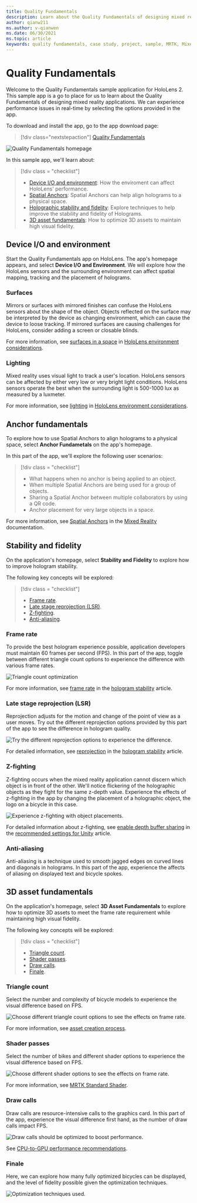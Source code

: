 ```yaml
---
title: Quality Fundamentals
description: Learn about the Quality Fundamentals of designing mixed reality applications.
author: qianw211
ms.author: v-qianwen
ms.date: 06/30/2021
ms.topic: article
keywords: quality fundamentals, case study, project, sample, MRTK, Mixed Reality Toolkit, Unity, sample apps, example apps, open source, Microsoft Store, HoloLens, mixed reality headset, windows mixed reality headset, virtual reality headset
---
```


# Quality Fundamentals

Welcome to the Quality Fundamentals sample application for HoloLens 2.  This sample app is a go to place for us to learn about the Quality Fundamentals of designing mixed reality applications.  We can experience performance issues in real-time by selecting the options provided in the app.

To download and install the app, go to the app download page:

> [!div class="nextstepaction"]
> [Quality Fundamentals](https://www.microsoft.com/p/quality-fundamentals/9mwz852q88fw?activetab=pivot:overviewtab)

![Quality Fundamentals homepage](images\qf-homepage.jpg)

In this sample app, we'll learn about:

>[!div class = "checklist"]
> * [Device I/O and environment](#device-io-and-environment): How the enviroment can affect HoloLens' performance.
> * [Spatial Anchors](#anchor-fundamentals): Spatial Anchors can help align holograms to a physical space.
> * [Holographic stability and fidelity](#stability-and-fidelity): Explore techniques to help improve the stability and fidelity of Holograms.
> * [3D asset fundamentals](#3d-asset-fundamentals): How to optimize 3D assets to maintain high visual fidelity. 

## Device I/O and environment

Start the Quality Fundamentals app on HoloLens.  The app's homepage appears, and select **Device I/O and Environment**.  We will explore how the HoloLens sensors and the surrounding environment can affect spatial mapping, tracking and the placement of holograms. 

### Surfaces

Mirrors or surfaces with mirrored finishes can confuse the HoloLens sensors about the shape of the object.  Objects reflected on the surface may be interpreted by the device as changing environment, which can cause the device to loose tracking.  If mirrored surfaces are causing challenges for HoloLens, consider adding a screen or closable blinds.

For more information, see [surfaces in a space](/hololens/hololens-environment-considerations#surfaces-in-a-space) in [HoloLens environment considerations](/hololens/hololens-environment-considerations).

### Lighting

Mixed reality uses visual light to track a user's location.  HoloLens sensors can be affected by either very low or very bright light conditions.  HoloLens sensors operate the best when the surrounding light is 500-1000 lux as measured by a luxmeter.

For more information, see [lighting](/hololens/hololens-environment-considerations?branch=pr-en-us-3071#lighting) in [HoloLens environment considerations](/hololens/hololens-environment-considerations).

## Anchor fundamentals

To explore how to use Spatial Anchors to align holograms to a physical space, select **Anchor Fundametals** on the app's homepage.

In this part of the app, we'll explore the following user scenarios:

>[!div class = "checklist"]
> * What happens when no anchor is being applied to an object.
> * When multiple Spatial Anchors are being used for a group of objects.
> * Sharing a Spatial Anchor between multiple collaborators by using a QR code.
> * Anchor placement for very large objects in a space.

For more information, see [Spatial Anchors](/windows/mixed-reality/design/spatial-anchors) in the [Mixed Reality](/windows/mixed-reality/design/spatial-anchors) documentation.

## Stability and fidelity

On the application's homepage, select **Stability and Fidelity** to explore how to improve hologram stability.

The following key concepts will be explored:

>[!div class = "checklist"]
> * [Frame rate](#frame-rate).
> * [Late stage reprojection (LSR)](#late-stage-reprojection-lsr).
> * [Z-fighting](#z-fighting).
> * [Anti-aliasing](#anti-aliasing).

### Frame rate

To provide the best hologram experience possible, application developers must maintain 60 frames per second (FPS).  In this part of the app, toggle between different triangle count options to experience the difference with various frame rates.

![Triangle count optimization](images\qf-triangle-count-optimization.png)

For more information, see [frame rate](/windows/mixed-reality/develop/platform-capabilities-and-apis/hologram-stability#frame-rate) in the [hologram stability](/windows/mixed-reality/develop/platform-capabilities-and-apis/hologram-stability) article.

### Late stage reprojection (LSR)

Reprojection adjusts for the motion and change of the point of view as a user moves.  Try out the different reprojection options provided by this part of the app to see the difference in hologram quality.

![Try the different reprojection options to experience the difference.](images\qf-lsr-modes.jpg)

For detailed information, see [reprojection](/windows/mixed-reality/develop/platform-capabilities-and-apis/hologram-stability#reprojection) in the [hologram stability](/windows/mixed-reality/develop/platform-capabilities-and-apis/hologram-stability) article.

### Z-fighting

Z-fighting occurs when the mixed reality application cannot discern which object is in front of the other.  We'll notice flickering of the holographic objects as they fight for the same z-depth value.  Experience the effects of z-fighting in the app by changing the placement of a holographic object, the logo on a bicycle in this case.

![Experience z-fighting with object placements.](images\qf-z-fighting.jpg)

For detailed information about z-fighting, see [enable depth buffer sharing](/windows/mixed-reality/develop/unity/recommended-settings-for-unity#enable-depth-buffer-sharing) in the [recommended settings for Unity](/windows/mixed-reality/develop/unity/recommended-settings-for-unity) article.

### Anti-aliasing

Anti-aliasing is a technique used to smooth jagged edges on curved lines and diagonals in holograms.  In this part of the app, experience the affects of aliasing on displayed text and bicycle spokes.  

## 3D asset fundamentals

On the application's homepage, select **3D Asset Fundamentals** to explore how to optimize 3D assets to meet the frame rate requirement while maintaining high visual fidelity.

The following key concepts will be explored:

>[!div class = "checklist"]
> * [Triangle count](#triangle-count).
> * [Shader passes](#shader-passes).
> * [Draw calls](#draw-calls).
> * [Finale](#finale).

### Triangle count

Select the number and complexity of bicycle models to experience the visual difference based on FPS.

![Choose different triangle count options to see the effects on frame rate.](images\qf-3d-asset-visible-triangles.jpg)

For more information, see [asset creation process](/windows/mixed-reality/design/asset-creation-process).

### Shader passes

Select the number of bikes and different shader options to experience the visual difference based on FPS.

![Choose different shader options to see the effects on frame rate.](images\qf-3d-asset-shader-complexity.jpg)

For more information, see [MRTK Standard Shader](/windows/mixed-reality/mrtk-unity/features/rendering/mrtk-standard-shader).

### Draw calls

Draw calls are resource-intensive calls to the graphics card.  In this part of the app, experience the visual difference first hand, as the number of draw calls impact FPS.

![Draw calls should be optimized to boost performance.](images\qf-3d-asset-draw-calls.jpg)

See [CPU-to-GPU performance recommendations](/windows/mixed-reality/develop/unity/performance-recommendations-for-unity#cpu-to-gpu-performance-recommendations).

### Finale

Here, we can explore how many fully optimized bicycles can be displayed, and the level of fidelity possible given the optimization techniques.

![Optimization techniques used.](images\qf-3d-asset-finale.jpg)